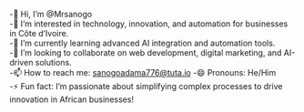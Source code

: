 -👋 Hi, I’m @Mrsanogo  
-👀 I’m interested in technology, innovation, and automation for businesses in Côte d’Ivoire.  
-🌱 I’m currently learning advanced AI integration and automation tools.  
-💞️ I’m looking to collaborate on web development, digital marketing, and AI-driven solutions.  
-📫 How to reach me: sanogoadama776@tuta.io
-😄 Pronouns: He/Him  
-⚡ Fun fact: I’m passionate about simplifying complex processes to drive innovation in African businesses!
<!---
Mrsanogo/Mrsanogo is a ✨ special ✨ repository because its `README.md` (this file) appears on your GitHub profile.
You can click the Preview link to take a look at your changes.
--->

